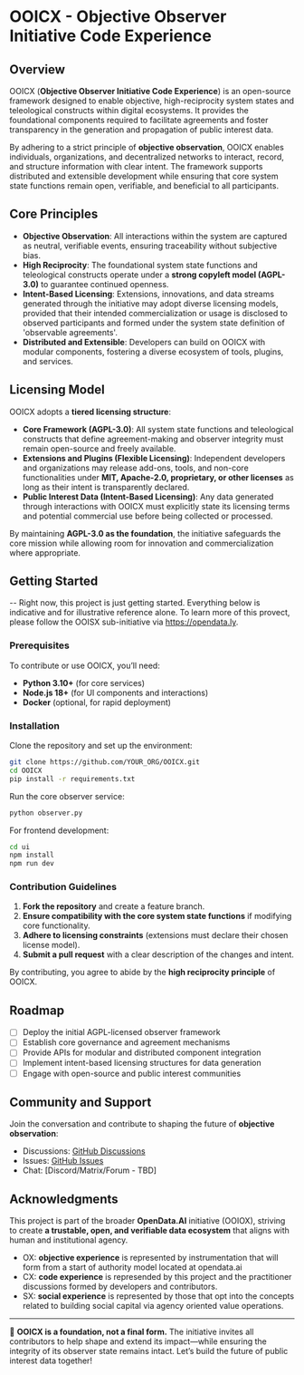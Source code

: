 # OOICX - Objective Observer Initiative Code Experience

## Overview

OOICX (**Objective Observer Initiative Code Experience**) is an open-source framework designed to enable objective, high-reciprocity system states and teleological constructs within digital ecosystems. It provides the foundational components required to facilitate agreements and foster transparency in the generation and propagation of public interest data.

By adhering to a strict principle of **objective observation**, OOICX enables individuals, organizations, and decentralized networks to interact, record, and structure information with clear intent. The framework supports distributed and extensible development while ensuring that core system state functions remain open, verifiable, and beneficial to all participants.

## Core Principles

- **Objective Observation**: All interactions within the system are captured as neutral, verifiable events, ensuring traceability without subjective bias.
- **High Reciprocity**: The foundational system state functions and teleological constructs operate under a **strong copyleft model (AGPL-3.0)** to guarantee continued openness.
- **Intent-Based Licensing**: Extensions, innovations, and data streams generated through the initiative may adopt diverse licensing models, provided that their intended commercialization or usage is disclosed to observed participants and formed under the system state definition of 'observable agreements'.
- **Distributed and Extensible**: Developers can build on OOICX with modular components, fostering a diverse ecosystem of tools, plugins, and services.

## Licensing Model

OOICX adopts a **tiered licensing structure**:

- **Core Framework (AGPL-3.0)**: All system state functions and teleological constructs that define agreement-making and observer integrity must remain open-source and freely available.
- **Extensions and Plugins (Flexible Licensing)**: Independent developers and organizations may release add-ons, tools, and non-core functionalities under **MIT, Apache-2.0, proprietary, or other licenses** as long as their intent is transparently declared.
- **Public Interest Data (Intent-Based Licensing)**: Any data generated through interactions with OOICX must explicitly state its licensing terms and potential commercial use before being collected or processed.

By maintaining **AGPL-3.0 as the foundation**, the initiative safeguards the core mission while allowing room for innovation and commercialization where appropriate.

## Getting Started

-- Right now, this project is just getting started. Everything below is indicative and for illustrative reference alone. To learn more of this provect, please follow the OOISX sub-initiative via https://opendata.ly.

### Prerequisites

To contribute or use OOICX, you’ll need:
- **Python 3.10+** (for core services)
- **Node.js 18+** (for UI components and interactions)
- **Docker** (optional, for rapid deployment)

### Installation

Clone the repository and set up the environment:

```sh
git clone https://github.com/YOUR_ORG/OOICX.git
cd OOICX
pip install -r requirements.txt
```

Run the core observer service:

```sh
python observer.py
```

For frontend development:

```sh
cd ui
npm install
npm run dev
```

### Contribution Guidelines

1. **Fork the repository** and create a feature branch.
2. **Ensure compatibility with the core system state functions** if modifying core functionality.
3. **Adhere to licensing constraints** (extensions must declare their chosen license model).
4. **Submit a pull request** with a clear description of the changes and intent.

By contributing, you agree to abide by the **high reciprocity principle** of OOICX.

## Roadmap

- [ ] Deploy the initial AGPL-licensed observer framework
- [ ] Establish core governance and agreement mechanisms
- [ ] Provide APIs for modular and distributed component integration
- [ ] Implement intent-based licensing structures for data generation
- [ ] Engage with open-source and public interest communities

## Community and Support

Join the conversation and contribute to shaping the future of **objective observation**:
- Discussions: [GitHub Discussions](https://github.com/YOUR_ORG/OOICX/discussions)
- Issues: [GitHub Issues](https://github.com/YOUR_ORG/OOICX/issues)
- Chat: [Discord/Matrix/Forum - TBD]

## Acknowledgments

This project is part of the broader **OpenData.AI** initiative (OOIOX), striving to create **a trustable, open, and verifiable data ecosystem** that aligns with human and institutional agency.

- OX: **objective experience** is represented by instrumentation that will form from a start of authority model located at opendata.ai
- CX: **code experience** is represended by this project and the practitioner discussions formed by developers and contributors.
- SX: **social experience** is represented by those that opt into the concepts related to building social capital via agency oriented value operations.

---

🚀 **OOICX is a foundation, not a final form.** The initiative invites all contributors to help shape and extend its impact—while ensuring the integrity of its observer state remains intact. Let’s build the future of public interest data together!
